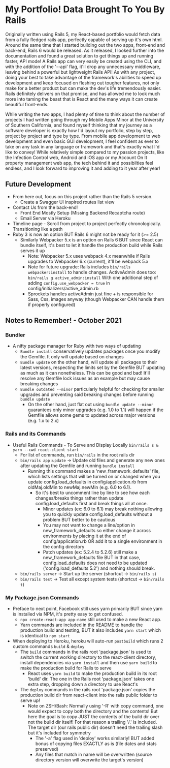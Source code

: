 # My Portfolio! Data Brought To You By Rails

Originally written using Rails 5, my React-based portfolio would fetch data from a fully fledged rails app, perfectly capable of serving up it's own html. Around the same time that I started building out the two apps, front-end and back-end, Rails 6 would be released. As it released, I looked further into the documentation and found a great solution to get things up and running faster, API mode! A Rails app can very easily be created using the CLI, and with the addition of the '--api' flag, it'll drop any unnecessary middleware, leaving behind a powerful but lightweight Rails API! As with any project, doing your best to take advantage of the framework's abilities to speed up development and keep focused on fleshing out tougher features, not only make for a better product but can make the dev's life tremendously easier. Rails definitely delivers on that promise, and has allowed me to look much more into taming the beast that is React and the many ways it can create beautiful front-ends. 

While writing the two apps, I had plenty of time to think about the number of projects I had written going through my Mobile Apps Minor at the University of Southern California, and found myself thinking that my journey as a software developer is exactly how I'd layout my portfolio, step by step, project by project and type by type. From mobile app development to web development and even basic GUI development, I feel confident as ever to take on any task in any language or framework and that's exactly what I'd like to convey! While relatively simple compared to my passion projects, like the Infection Control web, Android and iOS app or my Account On It property management web app, the tech behind it and possibilties feel endless, and I look forward to improving it and adding to it year after year!

## Future Development
- From here out, focus on this project rather than the Rails 5 version. 
  - Create a Swagger UI inspired routes list view 
- Contact Us from the back-end!
  - Front End Mostly Setup (Missing Backend Recaptcha route)
  - Email Server via Heroku
- Timeline page - Scroll from project to project perfectly chronologically. Transitioning like a path
- Ruby 3 is now an option BUT Rails 6 might not be ready for it (>= 2.5)
  - Similarly Webpacker 5.x is an option on Rails 6 BUT since React can bundle itself, it's best to let it handle the production build while Rails serves it up
    - Note: Webpacker 5.x uses webpack 4.x meanwhile if Rails upgrades to Webpacker 6.x (current), it'll be webpack 5.x
    - Note for future upgrade: Rails includes `bin/rails webpacker:install` to handle changes. ActiveAdmin does too: `bin/rails g active_admin:install`
    With one additional step of adding `config.use_webpacker = true` in config/initializers/active_admin.rb
    - Sprockets handles activeAdmin just fine + is responsible for Sass, Css, images anyway (though Webpacker CAN handle them if properly configured)

## Notes to Remember! - October 2021
### Bundler
- A nifty package manager for Ruby with two ways of updating
  - `Bundle install` conservatively updates packages once you modify the Gemfile. It only will update based on changes
  - `Bundle update` on the other hand, will update all packages to their latest versions, respecting the limits set by the Gemfile
    BUT updating as much as it can nonetheless. This can be good and bad! It'll resolve any Gemfile lock issues as an example but may cause breaking changes
  - `Bundle outdated --minor` particularly helpful for checking for smaller upgrades and preventing said breaking changes before running `bundle update`
    - On the other hand, just flat out using `bundle update --minor` guarantees only minor upgrades (e.g. 1.0 to 1.1) will happen if the Gemfile allows some gems to updated across major versions (e.g. 1.x to 2.x)
### Rails and its Commands
- Useful Rails Commands - To Serve and Display Locally `bin/rails s & yarn --cwd react-client start`
  - For list of commands, run `bin/rails` in the root rails dir
  - `bin/rails app:update` -> Update old files and generate any new ones after updating the Gemfile and running `bundle install`
    - Running this command makes a 'new_framework_defaults' file, which lists settings that will be turned on or changed when you update config.load_defaults in config/application.rb from oldMaj.oldMin to newMaj.newMin (e.g. 6.0 to 6.1). 
      - So it's best to uncomment line by line to see how each changes/breaks things rather than update config.load_defaults first and break things all at once.
        - Minor updates (ex: 6.0 to 6.1) may break nothing allowing you to quickly update config.load_defaults without a problem BUT better to be cautious
        - You may not want to change a line/option in new_framework_defaults so either change it across environments by placing it at the end of config/application.rb OR add it to a single environment in the config directory
        - Patch updates (ex: 5.2.4 to 5.2.6) still make a new_framework_defaults file BUT in that case, config.load_defaults does not need to be updated ('config.load_defaults 5.2') and nothing should break.
  - `bin/rails server` -> Start up the server (shortcut -> `bin/rails s`)
  - `bin/rails test` -> Test all except system tests (shortcut -> `bin/rails t`)
### My Package.json Commands
- Preface to next point, Facebook still uses yarn primarily BUT since yarn is installed via NPM, it's pretty easy to get confused. 
  - `npx create-react-app app-name` still used to make a new React app. 
  - Yarn commands are included in the README to handle the production build and testing, BUT it also includes `yarn start` which is identical to `npm start` 
- When deploying to Heroku, heroku will auto-run `postbuild` which runs 2 custom commands `build` & `deploy`
  - The `build` commands in the rails root 'package.json' is used to switch the current working directory to the react-client directory, install dependencies via `yarn install` and then use `yarn build` to make the production build for Rails to serve
      - React uses `yarn build` to make the production build in its root 'build' dir. The one in the Rails root 'package.json' takes one extra step, dropping down a directory to use React's
  - The `deploy` commands in the rails root 'package.json' copies the production build dir from react-client into the rails public folder to serve up!
    - Note on ZSH/Bash: Normally using '-R' with copy command, one would expect to copy both the directory and the contents! But here the goal is to
      copy JUST the contents of the build dir over not the build dir itself! For that reason a trailing '/.' is included. The target dir 
      (our rails public dir) doesn't need the trailing slash but it's included for symmetry
      - The '-a' flag used in 'deploy' works similarly! BUT added bonus of copying files EXACTLY as is (file dates and stats preserved)
      - Any files that match in name will be overwritten (source directory version will overwrite the target's version)